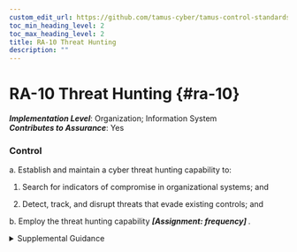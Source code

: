 ```yaml
---
custom_edit_url: https://github.com/tamus-cyber/tamus-control-standards/tree/main/content/tamus.edu/TAMUS_profile.yaml
toc_min_heading_level: 2
toc_max_heading_level: 2
title: RA-10 Threat Hunting
description: ""
---
```


# RA-10 Threat Hunting {#ra-10}

_**Implementation Level**_: Organization; Information System\
_**Contributes to Assurance**_: Yes

### Control



a. Establish and maintain a cyber threat hunting capability to:

1. Search for indicators of compromise in organizational systems; and

2. Detect, track, and disrupt threats that evade existing controls; and

b. Employ the threat hunting capability <strong title="ra-10_odp"> <em>[Assignment: frequency]</em> </strong>.


<details><summary>Supplemental Guidance</summary>Threat hunting is an active means of cyber defense in contrast to traditional protection measures, such as firewalls, intrusion detection and prevention systems, quarantining malicious code in sandboxes, and Security Information and Event Management technologies and systems. Cyber threat hunting involves proactively searching organizational systems, networks, and infrastructure for advanced threats. The objective is to track and disrupt cyber adversaries as early as possible in the attack sequence and to measurably improve the speed and accuracy of organizational responses. Indications of compromise include unusual network traffic, unusual file changes, and the presence of malicious code. Threat hunting teams leverage existing threat intelligence and may create new threat intelligence, which is shared with peer organizations, Information Sharing and Analysis Organizations (ISAO), Information Sharing and Analysis Centers (ISAC), and relevant government departments and agencies.</details>
